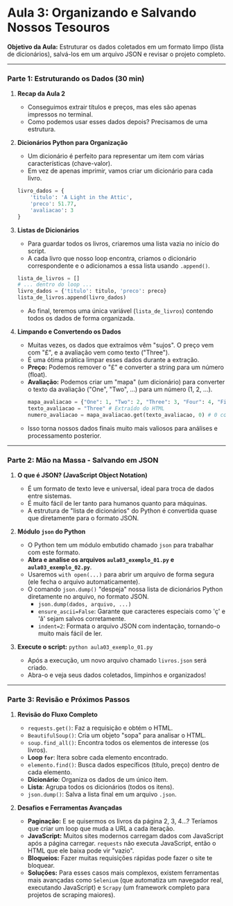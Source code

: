 # Aula 3: Organizando e Salvando Nossos Tesouros

**Objetivo da Aula:** Estruturar os dados coletados em um formato limpo (lista de dicionários), salvá-los em um arquivo JSON e revisar o projeto completo.

---

### Parte 1: Estruturando os Dados (30 min)

1.  **Recap da Aula 2**
    -   Conseguimos extrair títulos e preços, mas eles são apenas impressos no terminal.
    -   Como podemos usar esses dados depois? Precisamos de uma estrutura.

2.  **Dicionários Python para Organização**
    -   Um dicionário é perfeito para representar um item com várias características (chave-valor).
    -   Em vez de apenas imprimir, vamos criar um dicionário para cada livro.

    ```python
    livro_dados = {
        'titulo': 'A Light in the Attic',
        'preco': 51.77,
        'avaliacao': 3
    }
    ```

3.  **Listas de Dicionários**
    -   Para guardar todos os livros, criaremos uma lista vazia no início do script.
    -   A cada livro que nosso loop encontra, criamos o dicionário correspondente e o adicionamos a essa lista usando `.append()`.

    ```python
    lista_de_livros = []
    # ... dentro do loop ...
    livro_dados = {'titulo': titulo, 'preco': preco}
    lista_de_livros.append(livro_dados)
    ```
    -   Ao final, teremos uma única variável (`lista_de_livros`) contendo todos os dados de forma organizada.

4. **Limpando e Convertendo os Dados**
    -   Muitas vezes, os dados que extraímos vêm "sujos". O preço vem com "£", e a avaliação vem como texto ("Three").
    -   É uma ótima prática limpar esses dados durante a extração.
    -   **Preço:** Podemos remover o "£" e converter a string para um número (float).
    -   **Avaliação:** Podemos criar um "mapa" (um dicionário) para converter o texto da avaliação ("One", "Two", ...) para um número (1, 2, ...).
        ```python
        mapa_avaliacao = {"One": 1, "Two": 2, "Three": 3, "Four": 4, "Five": 5}
        texto_avaliacao = "Three" # Extraído do HTML
        numero_avaliacao = mapa_avaliacao.get(texto_avaliacao, 0) # 0 como padrão se não encontrar
        ```
    - Isso torna nossos dados finais muito mais valiosos para análises e processamento posterior.


---

### Parte 2: Mão na Massa - Salvando em JSON

1.  **O que é JSON? (JavaScript Object Notation)**
    -   É um formato de texto leve e universal, ideal para troca de dados entre sistemas.
    -   É muito fácil de ler tanto para humanos quanto para máquinas.
    -   A estrutura de "lista de dicionários" do Python é convertida quase que diretamente para o formato JSON.

2.  **Módulo `json` do Python**
    -   O Python tem um módulo embutido chamado `json` para trabalhar com este formato.
    -   **Abra e analise os arquivos `aula03_exemplo_01.py` e `aula03_exemplo_02.py`**.
    -   Usaremos `with open(...)` para abrir um arquivo de forma segura (ele fecha o arquivo automaticamente).
    -   O comando `json.dump()` "despeja" nossa lista de dicionários Python diretamente no arquivo, no formato JSON.
        -   `json.dump(dados, arquivo, ...)`
        -   `ensure_ascii=False`: Garante que caracteres especiais como 'ç' e 'ã' sejam salvos corretamente.
        -   `indent=2`: Formata o arquivo JSON com indentação, tornando-o muito mais fácil de ler.

3.  **Execute o script:** `python aula03_exemplo_01.py`
    -   Após a execução, um novo arquivo chamado `livros.json` será criado.
    -   Abra-o e veja seus dados coletados, limpinhos e organizados!

---

### Parte 3: Revisão e Próximos Passos

1.  **Revisão do Fluxo Completo**
    -   `requests.get()`: Faz a requisição e obtém o HTML.
    -   `BeautifulSoup()`: Cria um objeto "sopa" para analisar o HTML.
    -   `soup.find_all()`: Encontra todos os elementos de interesse (os livros).
    -   **Loop `for`**: Itera sobre cada elemento encontrado.
    -   `elemento.find()`: Busca dados específicos (título, preço) dentro de cada elemento.
    -   **Dicionário**: Organiza os dados de um único item.
    -   **Lista**: Agrupa todos os dicionários (todos os itens).
    -   `json.dump()`: Salva a lista final em um arquivo `.json`.

2.  **Desafios e Ferramentas Avançadas**
    -   **Paginação:** E se quisermos os livros da página 2, 3, 4...? Teríamos que criar um loop que muda a URL a cada iteração.
    -   **JavaScript:** Muitos sites modernos carregam dados com JavaScript após a página carregar. `requests` não executa JavaScript, então o HTML que ele baixa pode vir "vazio".
    -   **Bloqueios:** Fazer muitas requisições rápidas pode fazer o site te bloquear.
    -   **Soluções:** Para esses casos mais complexos, existem ferramentas mais avançadas como `Selenium` (que automatiza um navegador real, executando JavaScript) e `Scrapy` (um framework completo para projetos de scraping maiores).


